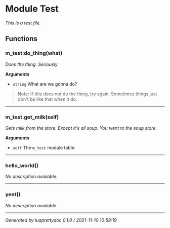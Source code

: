 # Module Test

_This is a test file._

## Functions

### m_test:do_thing(what)

_Does the thing. Seriously._

**Arguments**
  + `string` What are we gonna do?

> Note: If this does not do the thing, try again. Sometimes things just don't be like that when it do. 

---

### m_test.get_milk(self)

_Gets milk from the store. Except it's all soup. You went to the soup store._

**Arguments**
  + `self` The `m_test` module table.

---

### hello_world()

_No description available._

---

### yeet()

_No description available._

---

_Generated by luaprettydoc 0.1.0 / 2021-11-10 10:58:19_
